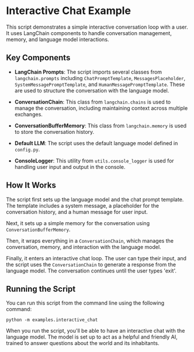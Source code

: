 # Interactive Chat Example

This script demonstrates a simple interactive conversation loop with a user. It uses LangChain components to handle conversation management, memory, and language model interactions.

## Key Components

-   **LangChain Prompts**: The script imports several classes from `langchain.prompts` including `ChatPromptTemplate`, `MessagesPlaceholder`, `SystemMessagePromptTemplate`, and `HumanMessagePromptTemplate`. These are used to structure the conversation with the language model.
    
-   **ConversationChain**: This class from `langchain.chains` is used to manage the conversation, including maintaining context across multiple exchanges.
    
-   **ConversationBufferMemory**: This class from `langchain.memory` is used to store the conversation history.
    
-   **Default LLM**: The script uses the default language model defined in `config.py`.
    
-   **ConsoleLogger**: This utility from `utils.console_logger` is used for handling user input and output in the console.
    

## How It Works

The script first sets up the language model and the chat prompt template. The template includes a system message, a placeholder for the conversation history, and a human message for user input.

Next, it sets up a simple memory for the conversation using `ConversationBufferMemory`.

Then, it wraps everything in a `ConversationChain`, which manages the conversation, memory, and interaction with the language model.

Finally, it enters an interactive chat loop. The user can type their input, and the script uses the `ConversationChain` to generate a response from the language model. The conversation continues until the user types 'exit'.

## Running the Script

You can run this script from the command line using the following command:

`python -m examples.interactive_chat`

When you run the script, you'll be able to have an interactive chat with the language model. The model is set up to act as a helpful and friendly AI, trained to answer questions about the world and its inhabitants.